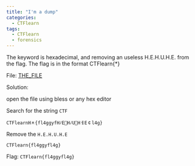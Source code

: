 ```yaml
---
title: "I'm a dump"
categories:
  - CTFlearn
tags:
  - CTFlearn
  - forensics
---
```


The keyword is hexadecimal, and removing an useless H.E.H.U.H.E. from the flag. The flag is in the format CTFlearn{*}

File: [THE_FILE](https://github.com/Yorzaren/ctf/raw/master/CTFlearn/problem-files/im-a-dump "Download file")

Solution: 

open the file using bless or any hex editor

Search for the string `CTF`

`CTFlearnHﾺ{fl4ggyfHﾉE￐HﾉU￘HￇE￠l4g}`

Remove the `H.E.H.U.H.E`

`CTFlearn{fl4ggyfl4g}`

Flag: `CTFlearn{fl4ggyfl4g}`